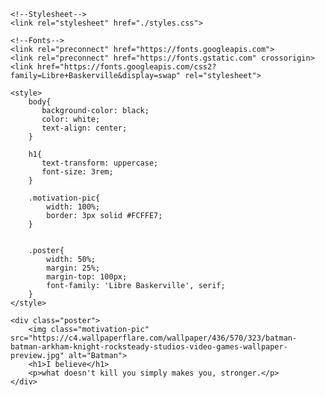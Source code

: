 <html lang="en">
<head>
    <meta charset="UTF-8">
    <title>Document</title>

    <!--Stylesheet-->
    <link rel="stylesheet" href="./styles.css">

    <!--Fonts-->
    <link rel="preconnect" href="https://fonts.googleapis.com">
    <link rel="preconnect" href="https://fonts.gstatic.com" crossorigin>
    <link href="https://fonts.googleapis.com/css2?family=Libre+Baskerville&display=swap" rel="stylesheet">

    <style>
        body{
           background-color: black;
           color: white;
           text-align: center;
        }

        h1{
           text-transform: uppercase;
           font-size: 3rem;
        }

        .motivation-pic{
            width: 100%;
            border: 3px solid #FCFFE7;
        }


        .poster{
            width: 50%;
            margin: 25%;
            margin-top: 100px;
            font-family: 'Libre Baskerville', serif;
        }
    </style>
</head>
<body>

    <div class="poster">
        <img class="motivation-pic" src="https://c4.wallpaperflare.com/wallpaper/436/570/323/batman-batman-arkham-knight-rocksteady-studios-video-games-wallpaper-preview.jpg" alt="Batman">
        <h1>I believe</h1>
        <p>what doesn't kill you simply makes you, stronger.</p>
    </div>
    
</body>
</html>
